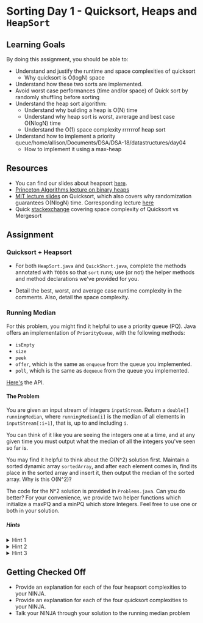 # Sorting Day 1 - Quicksort, Heaps and `HeapSort`

## Learning Goals

By doing this assignment, you should be able to:

* Understand and justify the runtime and space complexities of quicksort
  * Why quicksort is O(logN) space
* Understand how these two sorts are implemented.
* Avoid worst case performances (time and/or space) of Quick sort by randomly shuffling before sorting
* Understand the heap sort algorithm:
  * Understand why building a heap is O(N) time
  * Understand why heap sort is worst, avrerage and best case O(NlogN) time
  * Understand the O(1) space complexity rrrrrrof heap sort
* Understand how to implement a priority queue/home/allison/Documents/DSA/DSA-18/datastructures/day04
  * How to implement it using a max-heap

## Resources

* You can find our slides about heapsort [here](https://drive.google.com/open?id=1FymC42ujtVceMMYiw9Wa8vMU1ehTvf7uLgcyuIutN68).
* [Princeton Algorithms lecture on binary heaps](https://www.youtube.com/watch?v=U_TfcSpQmNc)
* [MIT lecture slides](https://drive.google.com/open?id=1A-T35tNHuOmlW4Y_u_65HMSGGzBsIljC) on Quicksort, which also covers why randomization guarantees O(NlogN) time. Corresponding lecture [here](https://www.youtube.com/watch?v=vK_q-C-kXhs)
* Quick [stackexchange](https://cs.stackexchange.com/questions/35509/can-anybody-explain-intuitively-why-quick-sort-need-logn-extra-space-and-merge) covering space complexity of Quicksort vs Mergesort

## Assignment

### Quicksort + Heapsort

- For both `HeapSort.java` and `QuickShort.java`, complete the methods annotated with `TODO`s so that `sort` runs; use (or not) the helper methods and method declarations we've provided for you.

- Detail the best, worst, and average case runtime complexity in the comments. Also, detail the space complexity.

### Running Median

For this problem, you might find it helpful to use a priority queue (PQ). Java offers an implementation of `PriorityQueue`, with the following methods:

- `isEmpty`
- `size`
- `peek`
- `offer`, which is the same as `enqueue` from the queue you implemented.
- `poll`, which is the same as `dequeue` from the queue you implemented.

[Here's](https://docs.oracle.com/javase/7/docs/api/java/util/PriorityQueue.html) the API.

#### The Problem

You are given an input stream of integers `inputStream`. Return a `double[] runningMedian`, where `runningMedian[i]` is the median of all elements in `inputStream[:i+1]`, that is, up to and including `i`.

You can think of it like you are seeing the integers one at a time, and at any given time you must output what the median of all the integers you've seen so far is.

You may find it helpful to think about the O(N^2) solution first. Maintain a sorted dynamic array `sortedArray`, and after each element comes in, find its place in the sorted array and insert it, then output the median of the sorted array. Why is this O(N^2)?

The code for the N^2 solution is provided in `Problems.java`. Can you do better? For your convenience, we provide two helper functions which initialize a maxPQ and a minPQ which store Integers. Feel free to use one or both in your solution.

##### Hints

<details> 
  <summary>Hint 1</summary>
    In order to find the median of an array, we only need to know the value of either one or two elements in the corresponding sorted array. For example, if currently we've seen elements `[4, 3, 1, 5, 2]`, we only need one element from the corresponding sorted array `[1, 2, 3, 4, 5]`, which is the one at index `2` (which is `3`). If we add a number (say, 4), then the sorted array becomes `[1, 2, 3, 4, 4, 5]`, and we only need to know the elements at indices `2` and `3` to calculate the median (which evaluates to `3.5`).
</details>

<details> 
  <summary>Hint 2</summary>
    If, as we receive numbers in our input stream we can successfully store 2 numbers: 1. The number after the median (when the array is in sorted order), and 2. The number before the median (or the median itself, if the array is odd-length), then we can calculate the median each time we receive a new number. 
</details>

<details> 
  <summary>Hint 3</summary>
    Store all the numbers before or equal to the median in one data-structure, and all the numbers after the median in another data-structure. Which data structure will allow you to quickly find the median each time you see a number, and to shift elements back-and-forth quickly?
</details>

## Getting Checked Off

- Provide an explanation for each of the four heapsort complexities to your NINJA.
- Provide an explanation for each of the four quicksort complexities to your NINJA.
- Talk your NINJA through your solution to the running median problem

